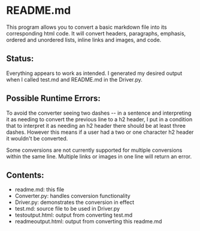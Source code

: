 README.md
=========

This program allows you to convert a basic markdown file into its corresponding html code. It will convert headers, paragraphs, emphasis, ordered and unordered lists, inline links and images, and code. 

Status:
------

Everything appears to work as intended. I generated my desired output when I called test.md and README.md in the Driver.py. 

Possible Runtime Errors:
------------------------

To avoid the converter seeing two dashes -- in a sentence and interpreting it as needing to convert the previous line to a h2 header, I put in a condition that to interpret it as needing an h2 header there should be at least three dashes. However this means if a user had a two or one character h2 header it wouldn't be converted. 

Some conversions are not currently supported for multiple conversions within the same line. Multiple links or images in one line will return an error. 

Contents:
---------

+   readme.md: this file
+   Converter.py: handles conversion functionality
+   Driver.py: demonstrates the conversion in effect
+   test.md: source file to be used in Driver.py
+   testoutput.html: output from converting test.md
+   readmeoutput.html: output from converting this readme.md